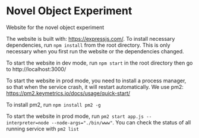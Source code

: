 # Novel Object Experiment

Website for the novel object experiment

The website is built with: https://expressjs.com/.
To install necessary dependencies, run `npm install` from the root directory. This is only necessary when you first run the website or the dependencies changed.

To start the website in dev mode, run `npm start` in the root directory then go to http://localhost:3000/

To start the website in prod mode, you need to install a process manager, so that when the service crash, it will restart automatically. We use pm2: https://pm2.keymetrics.io/docs/usage/quick-start/

To install pm2, run `npm install pm2 -g`

To start the website in prod mode, run `pm2 start app.js --interpreter=node --node-args="./bin/www"`. You can check the status of all running service with `pm2 list`
